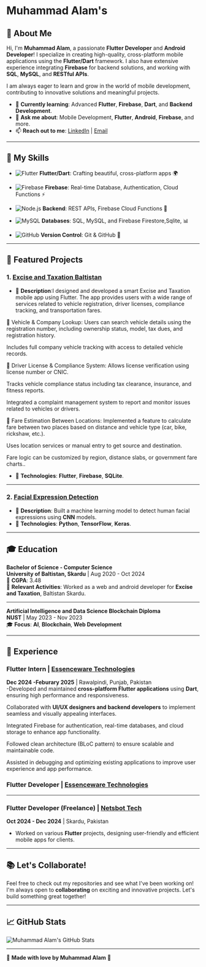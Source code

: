 # Muhammad Alam's  

## 🌟 About Me

Hi, I'm **Muhammad Alam**, a passionate **Flutter Developer** and **Android Developer**! I specialize in creating high-quality, cross-platform mobile applications using the **Flutter/Dart** framework. I also have extensive experience integrating **Firebase** for backend solutions, and working with **SQL**, **MySQL**, and **RESTful APIs**.

I am always eager to learn and grow in the world of mobile development, contributing to innovative solutions and meaningful projects.

- 🌱 **Currently learning**: Advanced **Flutter**, **Firebase**, **Dart**, and **Backend Development**.
- 💬 **Ask me about**: Mobile Development, **Flutter**, **Android**, **Firebase**, and more.
- 📫 **Reach out to me**: [LinkedIn](https://www.linkedin.com/in/muhammad-alam-896ba2215/) | [Email](muhammadalamrush044@gmail.com)

---

## 🚀 My Skills

- ![Flutter](https://img.shields.io/badge/Flutter-%23025698?style=for-the-badge&logo=flutter&logoColor=white) **Flutter/Dart**: Crafting beautiful, cross-platform apps 🌍
- ![Firebase](https://img.shields.io/badge/Firebase-%23039BE5?style=for-the-badge&logo=firebase&logoColor=white) **Firebase**: Real-time Database, Authentication, Cloud Functions ⚡

- ![Node.js](https://img.shields.io/badge/Node.js-%2361DAFB?style=for-the-badge&logo=node.js&logoColor=white) **Backend**: REST APIs, Firebase Cloud Functions 🔧
- ![MySQL](https://img.shields.io/badge/MySQL-%234479A1?style=for-the-badge&logo=mysql&logoColor=white) **Databases**: SQL, MySQL, and Firebase Firestore,Sqlite, 📊
- ![GitHub](https://img.shields.io/badge/GitHub-%23121011?style=for-the-badge&logo=github&logoColor=white) **Version Control**: Git & GitHub 🔄

---


## 🔧 Featured Projects

### 1. [Excise and Taxation Baltistan](https://github.com/yourusername/excise-taxation-baltistan)
   - 📱 **Description**:I designed and developed a smart Excise and Taxation mobile app using Flutter. The app provides users with a wide range of services related to vehicle registration, driver licenses, compliance tracking, and transportation fares.

🚗 Vehicle & Company Lookup:
Users can search vehicle details using the registration number, including ownership status, model, tax dues, and registration history.

Includes full company vehicle tracking with access to detailed vehicle records.

🪪 Driver License & Compliance System:
Allows license verification using license number or CNIC.

Tracks vehicle compliance status including tax clearance, insurance, and fitness reports.

Integrated a complaint management system to report and monitor issues related to vehicles or drivers.

💸 Fare Estimation Between Locations:
Implemented a feature to calculate fare between two places based on distance and vehicle type (car, bike, rickshaw, etc.).

Uses location services or manual entry to get source and destination.

Fare logic can be customized by region, distance slabs, or government fare charts..
   - 🔧 **Technologies**: **Flutter**, **Firebase**, **SQLite**.

---

### 2. [Facial Expression Detection](https://github.com/yourusername/facial-expression-detection)
   - 🤖 **Description**: Built a machine learning model to detect human facial expressions using **CNN** models.
   - 🔧 **Technologies**: **Python**, **TensorFlow**, **Keras**.

---

## 🎓 Education

**Bachelor of Science - Computer Science**  
**University of Baltistan, Skardu** | Aug 2020 - Oct 2024  
📍 **CGPA**: 3.48  
🔧 **Relevant Activities**: Worked as a web and android developer for **Excise and Taxation**, Baltistan Skardu.

---

**Artificial Intelligence and Data Science Blockchain Diploma**  
**NUST** | May 2023 - Nov 2023  
🎓 **Focus**: **AI**, **Blockchain**, **Web Development**

---

## 💼 Experience

### **Flutter Intern** | [Essenceware Technologies](https://www.essencewaretech.com/)
**Dec 2024 -Feburary 2025** | Rawalpindi, Punjab, Pakistan  
-Developed and maintained **cross-platform Flutter applications** using **Dart**, ensuring high performance and responsiveness.

Collaborated with **UI/UX designers and backend developers** to implement seamless and visually appealing interfaces.

Integrated Firebase for authentication, real-time databases, and cloud storage to enhance app functionality.

Followed clean architecture (BLoC pattern) to ensure scalable and maintainable code.

Assisted in debugging and optimizing existing applications to improve user experience and app performance.
### **Flutter Developer** | [Essenceware Technologies](https://www.essencewaretech.com/)


---

### **Flutter Developer (Freelance)** | [Netsbot Tech](https://www.netsbot.com/)
**Oct 2024 - Dec 2024** | Skardu, Pakistan  
- Worked on various **Flutter** projects, designing user-friendly and efficient mobile apps for clients.

---

## 📚 Let's Collaborate!

Feel free to check out my repositories and see what I've been working on! I'm always open to **collaborating** on exciting and innovative projects. Let's build something great together!

---
## 📈 GitHub Stats

![Muhammad Alam's GitHub Stats](https://github-readme-stats.vercel.app/api?username=yourusername&show_icons=true&theme=radical)

---

💙 **Made with love by Muhammad Alam** 💙
